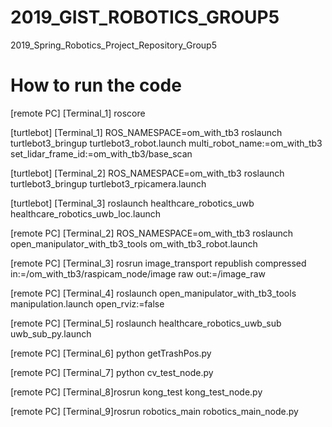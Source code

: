 # 2019_GIST_ROBOTICS_GROUP5
2019_Spring_Robotics_Project_Repository_Group5
# How to run the code
[remote PC] [Terminal_1] roscore

[turtlebot] [Terminal_1] ROS_NAMESPACE=om_with_tb3 roslaunch turtlebot3_bringup turtlebot3_robot.launch multi_robot_name:=om_with_tb3 set_lidar_frame_id:=om_with_tb3/base_scan

[turtlebot] [Terminal_2] ROS_NAMESPACE=om_with_tb3 roslaunch turtlebot3_bringup turtlebot3_rpicamera.launch

[turtlebot] [Terminal_3] roslaunch healthcare_robotics_uwb healthcare_robotics_uwb_loc.launch

[remote PC] [Terminal_2] ROS_NAMESPACE=om_with_tb3 roslaunch open_manipulator_with_tb3_tools om_with_tb3_robot.launch

[remote PC] [Terminal_3] rosrun image_transport republish compressed in:=/om_with_tb3/raspicam_node/image raw out:=/image_raw

[remote PC] [Terminal_4] roslaunch open_manipulator_with_tb3_tools manipulation.launch open_rviz:=false

[remote PC] [Terminal_5] roslaunch healthcare_robotics_uwb_sub uwb_sub_py.launch
 
[remote PC] [Terminal_6] python getTrashPos.py

[remote PC] [Terminal_7] python cv_test_node.py

[remote PC] [Terminal_8]rosrun kong_test kong_test_node.py

[remote PC] [Terminal_9]rosrun robotics_main robotics_main_node.py
